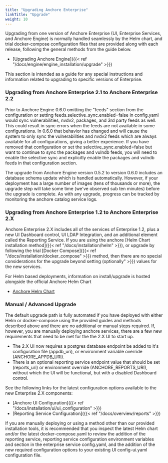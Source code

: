 ```yaml
---
title: "Upgrading Anchore Enterprise"
linkTitle: "Upgrade"
weight: 10
---
```


Upgrading from one version of Anchore Enterprise (UI, Enterprise Services, and Anchore Engine) is normally handled seamlessly by the Helm chart, and trial docker-compose configuration 
files that are provided along with each release, following the general methods from the guide below.

- [Upgrading Anchore Engine]({{< ref "/docs/engine/engine_installation/upgrade" >}})

This section is intended as a guide for any special instructions and information related to upgrading to specific versions of Enterprise.

### Upgrading from Anchore Enterprise 2.1 to Anchore Enterprise 2.2

Prior to Anchore Engine 0.6.0 omitting the "feeds" section from the configuration or setting feeds.selective_sync.enabled=false in config.yaml would sync vulnerabilities, nvdv2, packages, and 3rd party feeds as well. This could result in sync errors when the feeds are not available in some configurations. In 0.6.0 that behavior has changed and will cause the system to only sync the vulnerabilities and nvdv2 feeds which are always available for all configurations, giving a better experience. If you have removed that configuration or set the selective_sync.enabled=false but want to continue to sync the packages and vulndb feeds, you will need to enable the selective sync and explicitly enable the packages and vulndb feeds in that configuration section.

The upgrade from Anchore Engine version 0.5.2 to version 0.6.0 includes an database schema update which is handled automatically.  However, if your deployment has a large number of images (tens of thousands or more), the upgrade step will take some time (we've observed sub ten minutes) before the upgrade is complete.  As with any upgrade, progress can be tracked by monitoring the anchore catalog service logs.

### Upgrading from Anchore Enterprise 1.2 to Anchore Enterprise 2.X

Anchore Enterprise 2.X includes all of the services of Enterprise 1.2, plus a new UI Dashboard control, UI LDAP Integration, and an additional element called the Reporting Service. 
If you are using the anchore [Helm Chart installation method]({{< ref "/docs/installation/helm" >}}), or upgrade by following the trial [Docker Compose]({{< ref "/docs/installation/docker_compose" >}}) 
method, then there are no special considerations for the upgrade beyond setting (optionally" >}}) values for the new services.  

For Helm based deployments, information on install/upgrade is hosted alongside the official Anchore Helm Chart

- [Anchore Helm Chart](https://github.com/helm/charts/tree/master/stable/anchore-engine)

### Manual / Advanced Upgrade

The default upgrade path is fully automated if you have deployed with either Helm or docker-compose using the provided guides and methods described above and there are no additional or 
manual steps required.  If, however, you are manually deploying anchore services, there are a few new requirements that need to be met for the the 2.X UI to start up.  

- The 2.X UI now requires a postgres database endpoint be added to it's configuration file (appdb_uri), or environment variable override (ANCHORE_APPDB_URI).  
- There is an optional reporting service endpoint value that should be set (reports_uri) or environment override (ANCHORE_REPORTS_URI), without which the UI will be functional, but with 
a disabled Dashboard control.

See the following links for the latest configuration options available to the new Enterprise 2.X components:

- [Anchore UI Configuration]({{< ref "/docs/installation/ui/ui_configuration" >}})
- [Reporting Service Configuration]({{< ref "/docs/overview/reports" >}})

If you are manually deploying or using a method other than our provided installation tools, it is recommended that you inspect the latest Helm chart and/or the latest docker-compose.yaml
 to review the addition of the reporting service, reporting service configuration environment variables and section in the enterprise service config.yaml, and the addition of the new 
 required configuration options to your existing UI config-ui.yaml configuration file.

